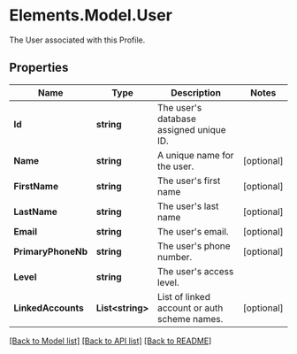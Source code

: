 # Elements.Model.User
The User associated with this Profile.

## Properties

Name | Type | Description | Notes
------------ | ------------- | ------------- | -------------
**Id** | **string** | The user&#39;s database assigned unique ID. | 
**Name** | **string** | A unique name for the user. | [optional] 
**FirstName** | **string** | The user&#39;s first name | [optional] 
**LastName** | **string** | The user&#39;s last name | [optional] 
**Email** | **string** | The user&#39;s email. | [optional] 
**PrimaryPhoneNb** | **string** | The user&#39;s phone number. | [optional] 
**Level** | **string** | The user&#39;s access level. | 
**LinkedAccounts** | **List&lt;string&gt;** | List of linked account or auth scheme names. | [optional] 

[[Back to Model list]](../README.md#documentation-for-models) [[Back to API list]](../README.md#documentation-for-api-endpoints) [[Back to README]](../README.md)

